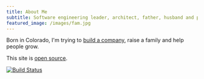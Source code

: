 ```yaml
---
title: About Me
subtitle: Software engineering leader, architect, father, husband and philosopher
featured_image: /images/fam.jpg
---
```


Born in Colorado, I'm trying to [build a company](https://bombbomb.com), raise a family and help people grow.

This site is [open source](https://github.com/ehippy/blog).

[![Build Status](https://travis-ci.org/ehippy/blog.svg?branch=master)](https://travis-ci.org/ehippy/blog)